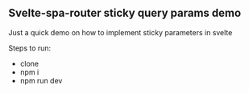 ## Svelte-spa-router sticky query params demo ## 

Just a quick demo on how to implement sticky parameters in svelte

Steps to run:

- clone
- npm i
- npm run dev